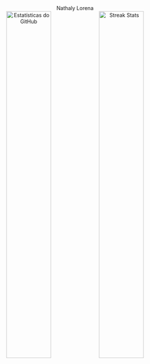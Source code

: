 <div align="center" style="font-family: Arial, sans-serif?????????

<h1 style="font-size: 50px; color: #ff00ff;">Nathaly Lorena</h1>
<br/>

<div>
  
  <img src="https://github-readme-stats.vercel.app/api?username=nathalylorena&show_icons=true&title_color=ff00ff&icon_color=00aaff&text_color=ff00ff&bg_color=ffffff" alt="Estatísticas do GitHub" width="49%" />
  
  <!-- Streak Stats -->
  <img src="https://github-readme-streak-stats.herokuapp.com?user=nathalylorena&theme=default&background=ffffff&ring=ff00ff&fire=ff00ff&currStreakLabel=ff00ff&sideNums=00aaff&dates=000000&sideLabels=00aaff" alt="Streak Stats" width="49%" />
</div>

</div>
